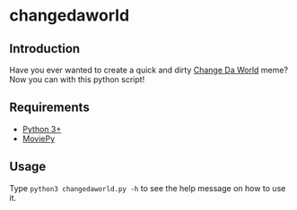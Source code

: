 changedaworld
=============

## Introduction

Have you ever wanted to create a quick and dirty [Change Da World](https://knowyourmeme.com/memes/change-da-world-my-final-message) meme? Now you can with this python script!

## Requirements

- [Python 3+](https://www.python.org/)
- [MoviePy](https://zulko.github.io/moviepy/index.html)

## Usage

Type `python3 changedaworld.py -h` to see the help message on how to use it.
